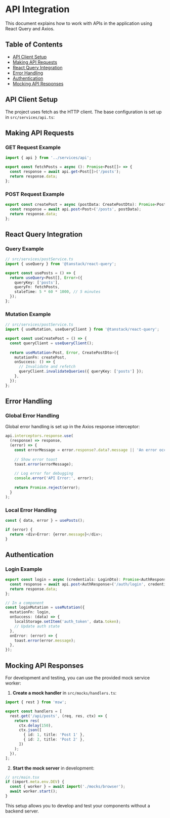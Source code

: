 # API Integration

This document explains how to work with APIs in the application using React Query and Axios.

## Table of Contents
- [API Client Setup](#api-client-setup)
- [Making API Requests](#making-api-requests)
- [React Query Integration](#react-query-integration)
- [Error Handling](#error-handling)
- [Authentication](#authentication)
- [Mocking API Responses](#mocking-api-responses)

## API Client Setup

The project uses fetch as the HTTP client. The base configuration is set up in `src/services/api.ts`:


## Making API Requests

### GET Request Example

```typescript
import { api } from '../services/api';

export const fetchPosts = async (): Promise<Post[]> => {
  const response = await api.get<Post[]>('/posts');
  return response.data;
};
```

### POST Request Example

```typescript
export const createPost = async (postData: CreatePostDto): Promise<Post> => {
  const response = await api.post<Post>('/posts', postData);
  return response.data;
};
```

## React Query Integration

### Query Example

```typescript
// src/services/postService.ts
import { useQuery } from '@tanstack/react-query';

export const usePosts = () => {
  return useQuery<Post[], Error>({
    queryKey: ['posts'],
    queryFn: fetchPosts,
    staleTime: 5 * 60 * 1000, // 5 minutes
  });
};
```

### Mutation Example

```typescript
// src/services/postService.ts
import { useMutation, useQueryClient } from '@tanstack/react-query';

export const useCreatePost = () => {
  const queryClient = useQueryClient();
  
  return useMutation<Post, Error, CreatePostDto>({
    mutationFn: createPost,
    onSuccess: () => {
      // Invalidate and refetch
      queryClient.invalidateQueries({ queryKey: ['posts'] });
    },
  });
};
```

## Error Handling

### Global Error Handling

Global error handling is set up in the Axios response interceptor:

```typescript
api.interceptors.response.use(
  (response) => response,
  (error) => {
    const errorMessage = error.response?.data?.message || 'An error occurred';
    
    // Show error toast
    toast.error(errorMessage);
    
    // Log error for debugging
    console.error('API Error:', error);
    
    return Promise.reject(error);
  }
);
```

### Local Error Handling

```typescript
const { data, error } = usePosts();

if (error) {
  return <div>Error: {error.message}</div>;
}
```

## Authentication

### Login Example

```typescript
export const login = async (credentials: LoginDto): Promise<AuthResponse> => {
  const response = await api.post<AuthResponse>('/auth/login', credentials);
  return response.data;
};

// In a component
const loginMutation = useMutation({
  mutationFn: login,
  onSuccess: (data) => {
    localStorage.setItem('auth_token', data.token);
    // Update auth state
  },
  onError: (error) => {
    toast.error(error.message);
  },
});
```

## Mocking API Responses

For development and testing, you can use the provided mock service worker:

1. **Create a mock handler** in `src/mocks/handlers.ts`:

```typescript
import { rest } from 'msw';

export const handlers = [
  rest.get('/api/posts', (req, res, ctx) => {
    return res(
      ctx.delay(150),
      ctx.json([
        { id: 1, title: 'Post 1' },
        { id: 2, title: 'Post 2' },
      ])
    );
  }),
];
```

2. **Start the mock server** in development:

```typescript
// src/main.tsx
if (import.meta.env.DEV) {
  const { worker } = await import('./mocks/browser');
  await worker.start();
}
```

This setup allows you to develop and test your components without a backend server.

